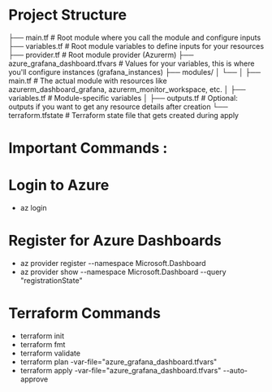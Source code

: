 # Project Structure

├── main.tf                # Root module where you call the module and configure inputs
├── variables.tf           #  Root module variables to define inputs for your resources
├── provider.tf           #  Root module provider (Azurerm)
├── azure_grafana_dashboard.tfvars       # Values for your variables, this is where you'll configure instances (grafana_instances)
├── modules/
│   └──
│       ├── main.tf        # The actual module with resources like azurerm_dashboard_grafana, azurerm_monitor_workspace, etc.
│       ├── variables.tf   # Module-specific variables
│       ├── outputs.tf     # Optional: outputs if you want to get any resource details after creation
└── terraform.tfstate      # Terraform state file that gets created during apply


# Important Commands : 

# Login to Azure 
* az login

# Register for Azure Dashboards
* az provider register --namespace Microsoft.Dashboard
* az provider show --namespace Microsoft.Dashboard --query "registrationState"

# Terraform Commands 
* terraform init
* terraform fmt
* terraform validate
* terraform plan -var-file="azure_grafana_dashboard.tfvars" 
* terraform apply -var-file="azure_grafana_dashboard.tfvars" --auto-approve